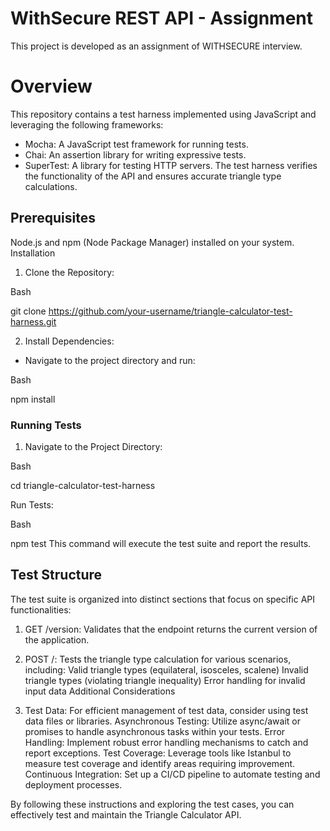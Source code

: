 # WithSecure REST API - Assignment
This project is developed as an assignment of WITHSECURE interview.


# Overview

This repository contains a test harness implemented using JavaScript and leveraging the following frameworks:

* Mocha: A JavaScript test framework for running tests.
* Chai: An assertion library for writing expressive tests.
* SuperTest: A library for testing HTTP servers.
The test harness verifies the functionality of the API and ensures accurate triangle type calculations.

## Prerequisites

Node.js and npm (Node Package Manager) installed on your system.
Installation

1. Clone the Repository:

Bash

git clone https://github.com/your-username/triangle-calculator-test-harness.git

2. Install Dependencies:

* Navigate to the project directory and run:

Bash

npm install

### Running Tests
1. Navigate to the Project Directory:

Bash

cd triangle-calculator-test-harness

Run Tests:

Bash

npm test
This command will execute the test suite and report the results.

## Test Structure

The test suite is organized into distinct sections that focus on specific API functionalities:

1. GET /version:
Validates that the endpoint returns the current version of the application.

2. POST /:
Tests the triangle type calculation for various scenarios, including:
Valid triangle types (equilateral, isosceles, scalene)
Invalid triangle types (violating triangle inequality)
Error handling for invalid input data
Additional Considerations

3. Test Data: 
For efficient management of test data, consider using test data files or libraries.
Asynchronous Testing: Utilize async/await or promises to handle asynchronous tasks within your tests.
Error Handling: Implement robust error handling mechanisms to catch and report exceptions.
Test Coverage: Leverage tools like Istanbul to measure test coverage and identify areas requiring improvement.
Continuous Integration: Set up a CI/CD pipeline to automate testing and deployment processes.

By following these instructions and exploring the test cases, you can effectively test and maintain the Triangle Calculator API.

